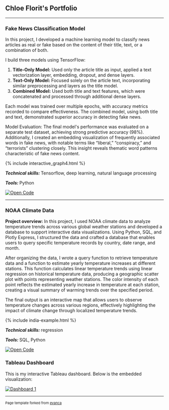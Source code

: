 ## Chloe Florit's Portfolio

---

### Fake News Classification Model

<p>
In this project, I developed a machine learning model to classify news articles as real or fake based on the content of their title, text, or a combination of both.
</p>
<p>
I build three models using TensorFlow:
</p>

<ol>
  <li><strong>Title-Only Model:</strong> Used only the article title as input, applied a text vectorization layer, embedding, dropout, and dense layers.</li>
  <li><strong>Text-Only Model:</strong> Focused solely on the article text, incorporating similar preprocessing and layers as the title model.</li>
  <li><strong>Combined Model:</strong> Used both title and text features, which were concatenated and processed through additional dense layers.</li>
</ol>
<p>
Each model was trained over multiple epochs, with accuracy metrics recorded to compare effectiveness. The combined model, using both title and text, demonstrated superior accuracy in detecting fake news.
</p>
<p>
Model Evaluation: The final model's performance was evaluated on a separate test dataset, achieving strong predictive accuracy (98%). Additionally, I created an embedding visualization of frequently associated words in fake news, with notable terms like “liberal,” “conspiracy,” and “terrorists” clustering closely. This insight reveals thematic word patterns characteristic of fake news content.
</p>

<div class="display">
    {% include interactive_graph4.html %}
</div>
<p>
  
</p>

<p>
  <strong>
    <em>Technical skills:</em>
  </strong>
  Tensorflow, deep learning, natural language processing
</p>
<p>
  <strong>
    <em>Tools:</em>
    
  </strong>
  Python
</p>

[![Open Code](https://img.shields.io/badge/Jupyter-Open_Files-red?logo=Jupyter)](https://github.com/chloe-florit/chloe-florit.github.io/tree/f6bd62295cb70581bc0ab6dd1fe33f49e27cc8bb/fake_news_classification)

---

### NOAA Climate Data

<p>
  <strong>Project overview:</strong>
  In this project, I used NOAA climate data to analyze temperature trends across various global weather stations and developed a database to support interactive data visualizations. Using Python, SQL, and Plotly Express, I structured the data and crafted a database that enables users to query specific temperature records by country, date range, and month.

</p>
<p>
  After organizing the data, I wrote a query function to retrieve temperature data and a function to estimate yearly temperature increases at different stations. This function calculates linear temperature trends using linear regression on historical temperature data, producing a geographic scatter plot with points representing weather stations. The color intensity of each point reflects the estimated yearly increase in temperature at each station, creating a visual summary of warming trends over the specified period.

</p>

<p>
  The final output is an interactive map that allows users to observe temperature changes across various regions, effectively highlighting the impact of climate change through localized temperature trends.
</p>

<div class="display">
    {% include india-example.html %}
</div>
<p>
  
</p>

<p>
  <strong>
    <em>Technical skills:</em>
  </strong>
  regression
</p>
<p>
  <strong>
    <em>Tools:</em>
    
  </strong>
  SQL, Python
</p>


[![Open Code](https://img.shields.io/badge/Jupyter-Open_Files-red?logo=Jupyter)](https://github.com/chloe-florit/chloe-florit.github.io/blob/3c16fd1eaaad101f7579699ea4572db1448f4789/noaa_climate_data.ipynb)


### Tableau Dashboard

This is my interactive Tableau dashboard. Below is the embedded visualization:

<div class='tableauPlaceholder' id='viz1739755791893' style='position: relative'>
  <noscript>
    <a href='#'>
      <img alt='Dashboard 1' src='https://public.tableau.com/static/images/7P/7P9Q952PM/1_rss.png' style='border: none' />
    </a>
  </noscript>
  <object class='tableauViz' style='display:none;'>
    <param name='host_url' value='https%3A%2F%2Fpublic.tableau.com%2F' />
    <param name='embed_code_version' value='3' />
    <param name='path' value='shared/7P9Q952PM' />
    <param name='toolbar' value='yes' />
    <param name='static_image' value='https://public.tableau.com/static/images/7P/7P9Q952PM/1.png' />
    <param name='animate_transition' value='yes' />
    <param name='display_static_image' value='yes' />
    <param name='display_spinner' value='yes' />
    <param name='display_overlay' value='yes' />
    <param name='display_count' value='yes' />
    <param name='language' value='en-US' />
    <param name='filter' value='publish=yes' />
  </object>
</div>

<script type='text/javascript'>
  var divElement = document.getElementById('viz1739755791893');
  var vizElement = divElement.getElementsByTagName('object')[0];
  if (divElement.offsetWidth > 800) {
    vizElement.style.minWidth = '420px';
    vizElement.style.maxWidth = '650px';
    vizElement.style.width = '100%';
    vizElement.style.minHeight = '587px';
    vizElement.style.maxHeight = '887px';
    vizElement.style.height = (divElement.offsetWidth * 0.75) + 'px';
  } else if (divElement.offsetWidth > 500) {
    vizElement.style.minWidth = '420px';
    vizElement.style.maxWidth = '650px';
    vizElement.style.width = '100%';
    vizElement.style.minHeight = '587px';
    vizElement.style.maxHeight = '887px';
    vizElement.style.height = (divElement.offsetWidth * 0.75) + 'px';
  } else {
    vizElement.style.width = '100%';
    vizElement.style.height = '727px';
  }

  var scriptElement = document.createElement('script');
  scriptElement.src = 'https://public.tableau.com/javascripts/api/viz_v1.js';
  vizElement.parentNode.insertBefore(scriptElement, vizElement);
</script>

---

<p style="font-size:11px">Page template forked from <a href="https://github.com/evanca/quick-portfolio">evanca</a></p>
<!-- Remove above link if you don't want to attibute -->
